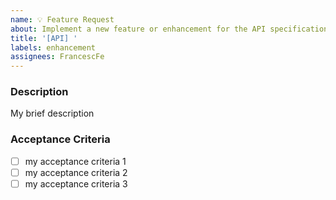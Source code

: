 ```yaml
---
name: 💡 Feature Request
about: Implement a new feature or enhancement for the API specification
title: '[API] '
labels: enhancement
assignees: FrancescFe
---
```


### Description
My brief description

### Acceptance Criteria
- [ ] my acceptance criteria 1
- [ ] my acceptance criteria 2
- [ ] my acceptance criteria 3
